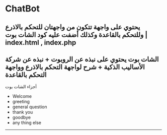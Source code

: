 # ChatBot
يحتوي على واجهة تتكون من واجهتان للتحكم بالاذرع وللتحكم بالقاعدة وكذلك أضفت عليه كود الشات بوت | index.html , index.php
-----------------------------------------------------------------------------------------------------------------------------
الشات بوت يحتوي على نبذه عن الروبوت + نبذه عن شركة الأساليب الذكية + شرح لواجهة التحكم بالاذرع وواجهة التحكم بالقاعدة 
-------------------------
أجزاء الشات بوت

* Welcome
* greeting
* general question 
* thank you
* goodbye 
* any thing else 
-------------------------
